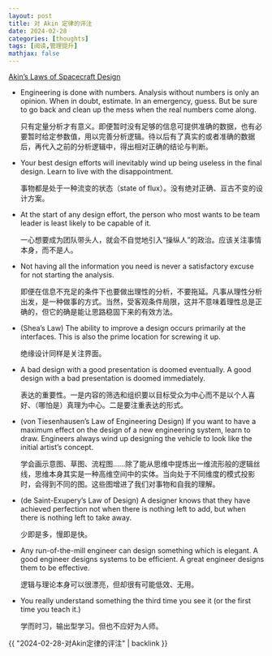 ```yaml
---
layout: post
title: 对 Akin 定律的评注
date: 2024-02-28
categories: [thoughts]
tags: [阅读,管理提升]
mathjax: false
---
```


[Akin&rsquo;s Laws of Spacecraft Design](https://spacecraft.ssl.umd.edu/akins_laws.html)

-   Engineering is done with numbers. Analysis without numbers is only an opinion. When in doubt, estimate. In an emergency, guess. But be sure to go back and clean up the mess when the real numbers come along.
    
    只有定量分析才有意义。即便暂时没有足够的信息可提供准确的数据，也有必要暂时给定参数值，用以完善分析逻辑。待以后有了真实的或者准确的数据后，再代入之前的分析逻辑中，得出相对正确的结论与判断。

-   Your best design efforts will inevitably wind up being useless in the final design. Learn to live with the disappointment.
    
    事物都是处于一种流变的状态（state of flux）。没有绝对正确、亘古不变的设计方案。

-   At the start of any design effort, the person who most wants to be team leader is least likely to be capable of it.
    
    一心想要成为团队带头人，就会不自觉地引入“操纵人”的政治。应该关注事情本身，而不是人。

-   Not having all the information you need is never a satisfactory excuse for not starting the analysis.
    
    即便在信息不充足的条件下也要做出理性的分析，不要拖延。凡事从理性分析出发，是一种做事的方式。当然，受客观条件局限，这并不意味着理性总是正确的，但它的确是能让思路稳固下来的有效方法。

-   (Shea&rsquo;s Law) The ability to improve a design occurs primarily at the interfaces. This is also the prime location for screwing it up.
    
    绝缘设计同样是关注界面。

-   A bad design with a good presentation is doomed eventually. A good design with a bad presentation is doomed immediately.
    
    表达的重要性。一是内容的筛选和组织要以目标受众为中心而不是以个人喜好、（哪怕是）真理为中心。二是要注重表达的形式。

-   (von Tiesenhausen&rsquo;s Law of Engineering Design) If you want to have a maximum effect on the design of a new engineering system, learn to draw. Engineers always wind up designing the vehicle to look like the initial artist&rsquo;s concept.
    
    学会画示意图、草图、流程图……除了能从思维中提炼出一维流形般的逻辑丝线，思维本身其实是一种高维空间中的实体。当向处于不同维度的模式投影时，会得到不同的图。这些图增进了我们对事物和自我的理解。

-   (de Saint-Exupery&rsquo;s Law of Design) A designer knows that they have achieved perfection not when there is nothing left to add, but when there is nothing left to take away.
    
    少即是多，慢即是快。

-   Any run-of-the-mill engineer can design something which is elegant. A good engineer designs systems to be efficient. A great engineer designs them to be effective.
    
    逻辑与理论本身可以很漂亮，但却很有可能低效、无用。

-   You really understand something the third time you see it (or the first time you teach it.)
    
    学而时习，输出型学习。但也不应好为人师。

{{ "2024-02-28-对Akin定律的评注" | backlink }}
